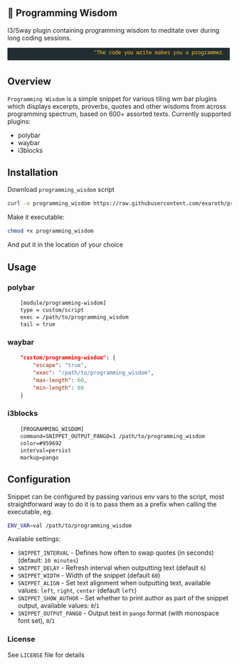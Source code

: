 ## :sheep: Programming Wisdom
I3/Sway plugin containing programming wisdom to meditate over during long coding sessions.

<img align="left" width="500" src="demo.gif"><br/><br/>


## Overview

`Programming Wisdom` is a simple snippet for various tiling wm bar plugins which displays excerpts, proverbs, quotes and other wisdoms from across programming spectrum, based on 600+ assorted texts. Currently supported plugins:

- polybar
- waybar
- i3blocks

## Installation

Download `programming_wisdom` script

``` bash
curl -o programming_wisdom https://raw.githubusercontent.com/exaroth/programming-wisdom/main/programming_wisdom
```
Make it executable:

``` bash
chmod +x programming_wisdom
```

And put it in the location of your choice

## Usage

### polybar
```
    [module/programming-wisdom]
    type = custom/script
    exec = /path/to/programming_wisdom
    tail = true
```

### waybar
``` json
    "custom/programming-wisdom": {
        "escape": "true",
        "exec": "/path/to/programming_wisdom",
        "max-length": 60,
        "min-length": 60
    }
```

### i3blocks

```
    [PROGRAMMING_WISDOM]
    command=SNIPPET_OUTPUT_PANGO=1 /path/to/programming_wisdom
    color=#959692
    interval=persist
    markup=pango
```

## Configuration

Snippet can be configured by passing various env vars to the script, most straightforward way to do it is to pass them as a prefix when calling the executable, eg.

``` bash
ENV_VAR=val /path/to/programming_wisdom
```
Available settings:

- `SNIPPET_INTERVAL` - Defines how often to swap quotes (in seconds) (default: `10 minutes`)
- `SNIPPET_DELAY` - Refresh interval when outputting text (default `6`)
- `SNIPPET_WIDTH` - Width of the snippet (default `60`)
- `SNIPPET_ALIGN` - Set text alignment when outputting text, available values: `left`, `right`, `center` (default `left`)
- `SNIPPET_SHOW_AUTHOR` - Set whether to print author as part of the snippet output, available values: `0`/`1`
- `SNIPPET_OUTPUT_PANGO` - Output text in `pango` format (with monospace font set), `0`/`1`

### License
See `LICENSE` file for details
